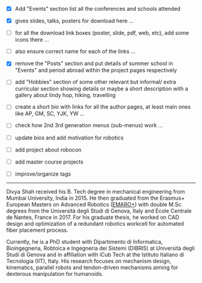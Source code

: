 - [x] Add "Events" section list all the conferences and schools attended
- [x] gives slides, talks, posters for download here ...


- [ ] for all the download link boxes (poster, slide, pdf, web, etc), add some icons there ...
- [ ] also ensure correct name for each of the links ...

- [x] remove the "Posts" section and put details of summer school in "Events" and period abroad within the project pages respectively

- [ ] add "Hobbies" section of some other relevant but informal/ extra curricular section showing details or maybe a short description with a gallery about lindy hop, hiking, travelling

- [ ] create a short bio with links for all the author pages, at least main ones like AP, GM, SC, YJK, YW ...  

- [ ] check how 2nd 3rd generation menus (sub-menus) work ...

- [ ] update bios and add motivation for robotics

- [ ] add project about robocon
- [ ] add master course projects

- [ ] improve/organize tags


---

Divya Shah received his B. Tech degree in mechanical engineering from Mumbai University, India in 2015. He then graduated from the Erasmus+ European Masters on Advanced Robotics ([EMARO+](http://masteremaro.irccyn.ec-nantes.fr/index.php/welcome)) with double M.Sc. degrees from the Università degli Studi di Genova, Italy and École Centrale de Nantes, France in 2017. For his graduate thesis, he worked on CAD design and optimization of a redundant robotics workcell for automated fiber placement process.

Currently, he is a PhD student with Dipartimento di Informatica, Bioingegneria, Robtoica e Ingegneria dei Sistemi (DIBRIS) at Università degli Studi di Genova and in affiliation with iCub Tech at the Istituto Italiano di Tecnologia (IIT), Italy. His research focuses on mechanism design, kinematics, parallel robots and tendon-driven mechanisms aiming for dexterous manipulation for humanoids.
